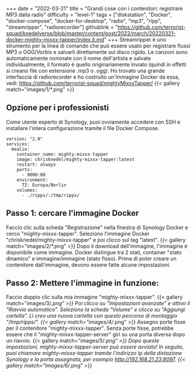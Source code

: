 +++
date = "2022-03-21"
title = "Grandi cose con i contenitori: registrare MP3 dalla radio"
difficulty = "level-1"
tags = ["diskstation", "Docker", "docker-compose", "docker-for-desktop", "radio", "mp3", "ripp", "streamripper", "radiorecorder"]
githublink = "https://github.com/terrorist-squad/knedelverse/blob/master/content/post/2022/march/20220321-docker-mighty-mixxx-tapper/index.it.md"
+++
Streamripper è uno strumento per la linea di comando che può essere usato per registrare flussi MP3 o OGG/Vorbis e salvarli direttamente sul disco rigido. Le canzoni sono automaticamente nominate con il nome dell'artista e salvate individualmente, il formato è quello originariamente inviato (quindi in effetti si creano file con estensione .mp3 o .ogg). Ho trovato una grande interfaccia di radiorecorder e ho costruito un'immagine Docker da essa, vedi: https://github.com/terrorist-squad/mightyMixxxTapper/
{{< gallery match="images/1/*.png" >}}

## Opzione per i professionisti
Come utente esperto di Synology, puoi ovviamente accedere con SSH e installare l'intera configurazione tramite il file Docker Compose.
```
version: "2.0"
services:
  mealie:
    container_name: mighty-mixxx-tapper
    image: chrisknedel/mighty-mixxx-tapper:latest
    restart: always
    ports:
      - 9000:80
    environment:
      TZ: Europa/Berlin
    volumes:
      - ./ripps/:/tmp/ripps/

```

## Passo 1: cercare l'immagine Docker
Faccio clic sulla scheda "Registrazione" nella finestra di Synology Docker e cerco "mighty-mixxx-tapper". Seleziono l'immagine Docker "chrisknedel/mighty-mixxx-tapper" e poi clicco sul tag "latest".
{{< gallery match="images/2/*.png" >}}
Dopo il download dell'immagine, l'immagine è disponibile come immagine. Docker distingue tra 2 stati, container "stato dinamico" e immagine/immagine (stato fisso). Prima di poter creare un contenitore dall'immagine, devono essere fatte alcune impostazioni.
## Passo 2: Mettere l'immagine in funzione:
Faccio doppio clic sulla mia immagine "mighty-mixxx-tapper".
{{< gallery match="images/3/*.png" >}}
Poi clicco su "Impostazioni avanzate" e attivo il "Riavvio automatico". Seleziono la scheda "Volume" e clicco su "Aggiungi cartella". Lì creo una nuova cartella con questo percorso di montaggio "/tmp/ripps/".
{{< gallery match="images/4/*.png" >}}
Assegno porte fisse per il contenitore "mighty-mixxx-tapper". Senza porte fisse, potrebbe essere che il "mighty-mixxx-tapper-server" giri su una porta diversa dopo un riavvio.
{{< gallery match="images/5/*.png" >}}
Dopo queste impostazioni, mighty-mixxx-tapper-server può essere avviato! In seguito, puoi chiamare mighty-mixxx-tapper tramite l'indirizzo Ip della distazione Synology e la porta assegnata, per esempio http://192.168.21.23:8097.
{{< gallery match="images/6/*.png" >}}